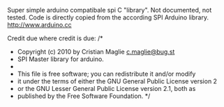 Super simple arduino compatibale spi C "library". Not documented, not tested.
Code is directly copied from the according SPI Arduino library.
http://www.arduino.cc


Credit due where credit is due:
/*
 * Copyright (c) 2010 by Cristian Maglie <c.maglie@bug.st>
 * SPI Master library for arduino.
 *
 * This file is free software; you can redistribute it and/or modify
 * it under the terms of either the GNU General Public License version 2
 * or the GNU Lesser General Public License version 2.1, both as
 * published by the Free Software Foundation.
 */
